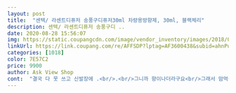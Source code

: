 ```yaml
---
layout: post 
title:  "센텍/ 라센트디퓨저 송풍구디퓨저30ml 차량용방향제, 30ml, 블랙체리" 
description: 센텍/ 라센트디퓨저 송풍구디 ..
date: 2020-08-28 15:56:07 
img: https://static.coupangcdn.com/image/vendor_inventory/images/2018/04/13/17/3/99862f89-b00e-4896-a778-07fdcb62a061.jpg 
linkUrl: https://link.coupang.com/re/AFFSDP?lptag=AF3600438&subid=ahnPublicAsk&pageKey=82009927&itemId=261035794&vendorItemId=3633863394&traceid=V0-113-d30d8ee8b846450d 
categories: [1018] 
color: 7E57C2 
price: 9900 
author: Ask View Shop 
cont:  "결국 다 못 쓰고 신발장에 .<br/>.<br/>그니까 향이나더라구요<br/>그래서 맘먹구 인터넷서구입했는데 싸게 잘산것같아요<br/>꽂자마자 발향도 너무 잘되고 냄새도 좋고<br/>다른차에두고 애플그린향을 넣었더니<br/>다쓰면 리필액만사서 계속껴도 좋을거같아요!<br/>단점은 차타고 환기한번하구 에어컨틀어야냄새가아닌 향이나요  색도예뻐 차안 인테리어로도손색없어요^^<br/>무엇보다 포장도 너무 세심하게 잘 보내주셔서 만족스러웠어요!<br/>부족하다 느낌니다.<br/>.<br/><br/>애플그린이 늦게 도착해서 클린코트향은<br/>요곤 좀 나는듯하네요.<br/>.<br/><br/>종이가방이 예뻐서 선물용으로도 제격일거같구<br/>지금까지는 그냥 싼거 바로구입해서사용했는데<br/>클린코트.<br/>그린애플 두가지 주문을했는데요.<br/>.<br/><br/>클린코트는 이거하나론 차안에 풍기는향이 좀<br/>향도 차안에가득하구요<br/>향은 좋습니다.<br/>.<br/><br/>" 
---
```

